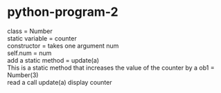 # python-program-2
class   = Number       
static variable = counter       
constructor  =     takes one argument num           
self.num = num  
add a static method = update(a)           
This is a static method that increases the value of the counter by a  ob1 = Number(3)  
read a  call update(a)
display counter
